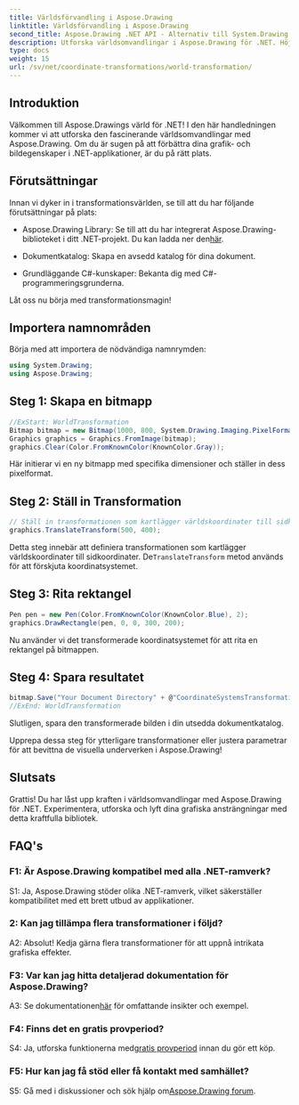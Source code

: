 ```yaml
---
title: Världsförvandling i Aspose.Drawing
linktitle: Världsförvandling i Aspose.Drawing
second_title: Aspose.Drawing .NET API - Alternativ till System.Drawing.Common
description: Utforska världsomvandlingar i Aspose.Drawing för .NET. Höj din grafik med enkla steg att följa.
type: docs
weight: 15
url: /sv/net/coordinate-transformations/world-transformation/
---
```

## Introduktion

Välkommen till Aspose.Drawings värld för .NET! I den här handledningen kommer vi att utforska den fascinerande världsomvandlingar med Aspose.Drawing. Om du är sugen på att förbättra dina grafik- och bildegenskaper i .NET-applikationer, är du på rätt plats.

## Förutsättningar

Innan vi dyker in i transformationsvärlden, se till att du har följande förutsättningar på plats:

-  Aspose.Drawing Library: Se till att du har integrerat Aspose.Drawing-biblioteket i ditt .NET-projekt. Du kan ladda ner den[här](https://releases.aspose.com/drawing/net/).

- Dokumentkatalog: Skapa en avsedd katalog för dina dokument.

- Grundläggande C#-kunskaper: Bekanta dig med C#-programmeringsgrunderna.

Låt oss nu börja med transformationsmagin!

## Importera namnområden

Börja med att importera de nödvändiga namnrymden:

```csharp
using System.Drawing;
using Aspose.Drawing;
```

## Steg 1: Skapa en bitmapp

```csharp
//ExStart: WorldTransformation
Bitmap bitmap = new Bitmap(1000, 800, System.Drawing.Imaging.PixelFormat.Format32bppPArgb);
Graphics graphics = Graphics.FromImage(bitmap);
graphics.Clear(Color.FromKnownColor(KnownColor.Gray));
```

Här initierar vi en ny bitmapp med specifika dimensioner och ställer in dess pixelformat.

## Steg 2: Ställ in Transformation

```csharp
// Ställ in transformationen som kartlägger världskoordinater till sidkoordinater:
graphics.TranslateTransform(500, 400);
```

 Detta steg innebär att definiera transformationen som kartlägger världskoordinater till sidkoordinater. De`TranslateTransform` metod används för att förskjuta koordinatsystemet.

## Steg 3: Rita rektangel

```csharp
Pen pen = new Pen(Color.FromKnownColor(KnownColor.Blue), 2);
graphics.DrawRectangle(pen, 0, 0, 300, 200);
```

Nu använder vi det transformerade koordinatsystemet för att rita en rektangel på bitmappen.

## Steg 4: Spara resultatet

```csharp
bitmap.Save("Your Document Directory" + @"CoordinateSystemsTransformations\WorldTransformation_out.png");
//ExEnd: WorldTransformation
```

Slutligen, spara den transformerade bilden i din utsedda dokumentkatalog.

Upprepa dessa steg för ytterligare transformationer eller justera parametrar för att bevittna de visuella underverken i Aspose.Drawing!

## Slutsats

Grattis! Du har låst upp kraften i världsomvandlingar med Aspose.Drawing för .NET. Experimentera, utforska och lyft dina grafiska ansträngningar med detta kraftfulla bibliotek.

## FAQ's

### F1: Är Aspose.Drawing kompatibel med alla .NET-ramverk?

S1: Ja, Aspose.Drawing stöder olika .NET-ramverk, vilket säkerställer kompatibilitet med ett brett utbud av applikationer.

### 2: Kan jag tillämpa flera transformationer i följd?

A2: Absolut! Kedja gärna flera transformationer för att uppnå intrikata grafiska effekter.

### F3: Var kan jag hitta detaljerad dokumentation för Aspose.Drawing?

 A3: Se dokumentationen[här](https://reference.aspose.com/drawing/net/) för omfattande insikter och exempel.

### F4: Finns det en gratis provperiod?

 S4: Ja, utforska funktionerna med[gratis provperiod](https://releases.aspose.com/) innan du gör ett köp.

### F5: Hur kan jag få stöd eller få kontakt med samhället?

 S5: Gå med i diskussioner och sök hjälp om[Aspose.Drawing forum](https://forum.aspose.com/c/diagram/17).
